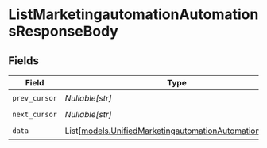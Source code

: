 # ListMarketingautomationAutomationsResponseBody


## Fields

| Field                                                                                                              | Type                                                                                                               | Required                                                                                                           | Description                                                                                                        |
| ------------------------------------------------------------------------------------------------------------------ | ------------------------------------------------------------------------------------------------------------------ | ------------------------------------------------------------------------------------------------------------------ | ------------------------------------------------------------------------------------------------------------------ |
| `prev_cursor`                                                                                                      | *Nullable[str]*                                                                                                    | :heavy_check_mark:                                                                                                 | N/A                                                                                                                |
| `next_cursor`                                                                                                      | *Nullable[str]*                                                                                                    | :heavy_check_mark:                                                                                                 | N/A                                                                                                                |
| `data`                                                                                                             | List[[models.UnifiedMarketingautomationAutomationOutput](../models/unifiedmarketingautomationautomationoutput.md)] | :heavy_check_mark:                                                                                                 | N/A                                                                                                                |